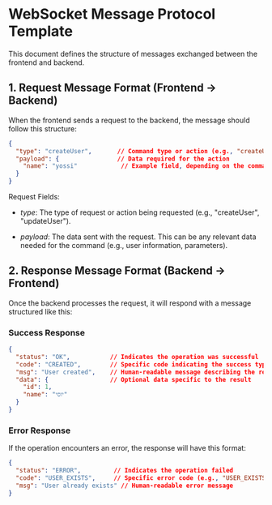 # WebSocket Message Protocol Template

This document defines the structure of messages exchanged between the frontend and backend.

## 1. **Request Message Format (Frontend → Backend)**

When the frontend sends a request to the backend, the message should follow this structure:

```json
{
  "type": "createUser",       // Command type or action (e.g., "createUser", "getUsers")
  "payload": {                // Data required for the action
    "name": "yossi"            // Example field, depending on the command type
  }
}
```

Request Fields:
* *type*: The type of request or action being requested (e.g., "createUser", "updateUser").

* *payload*: The data sent with the request. This can be any relevant data needed for the command (e.g., user information, parameters).

## 2. Response Message Format (Backend → Frontend)

Once the backend processes the request, it will respond with a message structured like this:

### Success Response

```json
{
  "status": "OK",           // Indicates the operation was successful
  "code": "CREATED",        // Specific code indicating the success type (e.g., "CREATED", "UPDATED")
  "msg": "User created",    // Human-readable message describing the result
  "data": {                 // Optional data specific to the result
    "id": 1,
    "name": "יוסי"
  }
}
```

### Error Response

If the operation encounters an error, the response will have this format:

```json
{
  "status": "ERROR",         // Indicates the operation failed
  "code": "USER_EXISTS",     // Specific error code (e.g., "USER_EXISTS", "VALIDATION_ERROR")
  "msg": "User already exists" // Human-readable error message
}
```

